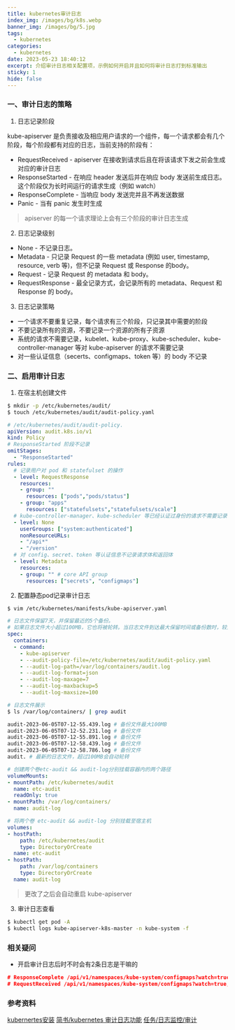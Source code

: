 ```yaml
---
title: kubernetes审计日志
index_img: /images/bg/k8s.webp
banner_img: /images/bg/5.jpg
tags:
  - kubernetes
categories:
  - kubernetes
date: 2023-05-23 18:40:12
excerpt: 介绍审计日志相关配置项，示例如何开启并且如何将审计日志打到标准输出
sticky: 1
hide: false
---
```


### 一、审计日志的策略

1. 日志记录阶段

kube-apiserver 是负责接收及相应用户请求的一个组件，每一个请求都会有几个阶段，每个阶段都有对应的日志，当前支持的阶段有：
- RequestReceived - apiserver 在接收到请求后且在将该请求下发之前会生成对应的审计日志
- ResponseStarted - 在响应 header 发送后并在响应 body 发送前生成日志。这个阶段仅为长时间运行的请求生成（例如 watch）
- ResponseComplete - 当响应 body 发送完并且不再发送数据
- Panic - 当有 panic 发生时生成

>  apiserver 的每一个请求理论上会有三个阶段的审计日志生成

2. 日志记录级别

- None - 不记录日志。
- Metadata - 只记录 Request 的一些 metadata (例如 user, timestamp, resource, verb 等)，但不记录 Request 或 Response 的body。
- Request - 记录 Request 的 metadata 和 body。
- RequestResponse - 最全记录方式，会记录所有的 metadata、Request 和 Response 的 body。

3. 日志记录策略

- 一个请求不要重复记录，每个请求有三个阶段，只记录其中需要的阶段
- 不要记录所有的资源，不要记录一个资源的所有子资源
- 系统的请求不需要记录，kubelet、kube-proxy、kube-scheduler、kube-controller-manager 等对 kube-apiserver 的请求不需要记录
- 对一些认证信息（secerts、configmaps、token 等）的 body 不记录

### 二、启用审计日志

1. 在宿主机创建文件

``` bash
$ mkdir -p /etc/kubernetes/audit/
$ touch /etc/kubernetes/audit/audit-policy.yaml
```

``` yml
# /etc/kubernetes/audit/audit-policy.
apiVersion: audit.k8s.io/v1
kind: Policy
# ResponseStarted 阶段不记录
omitStages:
  - "ResponseStarted"
rules:
  # 记录用户对 pod 和 statefulset 的操作
  - level: RequestResponse
    resources:
    - group: ""
      resources: ["pods","pods/status"]
    - group: "apps"
      resources: ["statefulsets","statefulsets/scale"]
  # kube-controller-manager、kube-scheduler 等已经认证过身份的请求不需要记录
  - level: None
    userGroups: ["system:authenticated"]
    nonResourceURLs:
    - "/api*"
    - "/version"
  # 对 config、secret、token 等认证信息不记录请求体和返回体
  - level: Metadata
    resources:
    - group: "" # core API group
      resources: ["secrets", "configmaps"]
```

2. 配置静态pod记录审计日志

``` bash
$ vim /etc/kubernetes/manifests/kube-apiserver.yaml
```

``` yml
# 日志文件保留7天，并保留最近的5个备份。
# 如果日志文件大小超过100MB，它也将被轮转。当日志文件到达最大保留时间或备份数时，较旧的日志文件将被删除。
spec:
  containers:
  - command:
    - kube-apiserver
    - --audit-policy-file=/etc/kubernetes/audit/audit-policy.yaml            # 审计日志配置
    - --audit-log-path=/var/log/containers/audit.log                         # 输出到标准输出
    - --audit-log-format=json                                                # 输出格式json
    - --audit-log-maxage=7
    - --audit-log-maxbackup=5
    - --audit-log-maxsize=100
```

``` bash
# 日志文件展示
$ ls /var/log/containers/ | grep audit

audit-2023-06-05T07-12-55.439.log # 备份文件最大100MB
audit-2023-06-05T07-12-52.231.log # 备份文件
audit-2023-06-05T07-12-55.891.log # 备份文件
audit-2023-06-05T07-12-58.439.log # 备份文件
audit-2023-06-05T07-12-58.786.log # 备份文件
audit. # 最新的日志文件，超过100MB会自动轮转
```

``` yml
# 创建两个卷etc-audit && audit-log分别挂载容器内的两个路径
volumeMounts:
- mountPath: /etc/kubernetes/audit
  name: etc-audit
  readOnly: true
- mountPath: /var/log/containers/
  name: audit-log
```

``` yml
# 将两个卷 etc-audit && audit-log 分别挂载至宿主机
volumes:
- hostPath:
    path: /etc/kubernetes/audit
    type: DirectoryOrCreate
  name: etc-audit
- hostPath:
    path: /var/log/containers
    type: DirectoryOrCreate
  name: audit-log
```

> 更改了之后会自动重启 kube-apiserver

3. 审计日志查看

``` bash
$ kubectl get pod -A
$ kubectl logs kube-apiserver-k8s-master -n kube-system -f
```

### 相关疑问

- 开启审计日志后时不时会有2条日志是干嘛的

```json
# ResponseComplete /api/v1/namespaces/kube-system/configmaps?watch=true,"user":{"username":"system:node:k8s-master"}
# RequestReceived /api/v1/namespaces/kube-system/configmaps?watch=true, "user":{"username":"system:node:k8s-master"}
```

### 参考资料

[kubernertes安装](https://weiqiangxu.github.io/2023/04/18/%E8%AF%AD%E9%9B%80k8s%E5%9F%BA%E7%A1%80%E5%85%A5%E9%97%A8/%E5%A6%82%E4%BD%95%E5%AE%89%E8%A3%85kubernetes/)
[简书/kubernetes 审计日志功能](https://www.jianshu.com/p/8117bc2fb966)
[任务/日志监控/审计](https://kubernetes.io/zh-cn/docs/tasks/debug/debug-cluster/audit/)